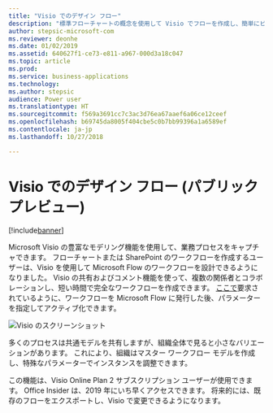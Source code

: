 ```yaml
---
title: "Visio でのデザイン フロー"
description: "標準フローチャートの概念を使用して Visio でフローを作成し、簡単にビジュアル化できるようにフローを Visio にエクスポートします。"
author: stepsic-microsoft-com
ms.reviewer: deonhe
ms.date: 01/02/2019
ms.assetid: 640627f1-ce73-e811-a967-000d3a18c047
ms.topic: article
ms.prod: 
ms.service: business-applications
ms.technology: 
ms.author: stepsic
audience: Power user
ms.translationtype: HT
ms.sourcegitcommit: f569a3691cc7c3ac3d76ea67aaef6a06ce12ceef
ms.openlocfilehash: b69745da8005f404cbe5c0b7bb99396a1a6589ef
ms.contentlocale: ja-jp
ms.lasthandoff: 10/27/2018

---
```

# <a name="design-flows-in-visio-public-preview"></a>Visio でのデザイン フロー (パブリック プレビュー)


[!include[banner](../../includes/banner.md)]

Microsoft Visio の豊富なモデリング機能を使用して、業務プロセスをキャプチャできます。 フローチャートまたは SharePoint のワークフローを作成するユーザーは、Visio を使用して Microsoft Flow のワークフローを設計できるようになりました。 Visio の共有およびコメント機能を使って、複数の関係者とコラボレーションし、短い時間で完全なワークフローを作成できます。 [ここで](https://powerusers.microsoft.com/t5/Flow-Ideas/Interactively-Build-Microsoft-WORKFlows-visually-in-Visio-Two/idi-p/54269)要求されているように、ワークフローを Microsoft Flow に発行した後、パラメーターを指定してアクティブ化できます。

![Visio のスクリーンショット](media/visio_01.png "Visio のスクリーンショット")

多くのプロセスは共通モデルを共有しますが、組織全体で見ると小さなバリエーションがあります。 これにより、組織はマスター ワークフロー モデルを作成し、特殊なパラメーターでインスタンスを調整できます。

この機能は、Visio Online Plan 2 サブスクリプション ユーザーが使用できます。 Office Insider は、2019 年にいち早くアクセスできます。 将来的には、既存のフローをエクスポートし、Visio で変更できるようになります。

